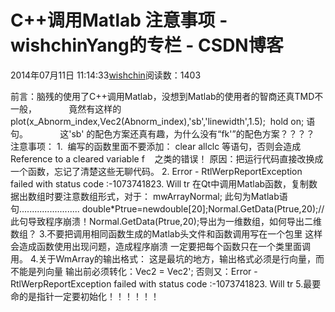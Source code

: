 # C++调用Matlab 注意事项 - wishchinYang的专栏 - CSDN博客
2014年07月11日 11:14:33[wishchin](https://me.csdn.net/wishchin)阅读数：1403

前言：脑残的使用了C++调用Matlab，没想到Matlab的使用者的智商还真TMD不一般，
            竟然有这样的 plot(x_Abnorm_index,Vec2(Abnorm_index),'sb','linewidth',1.5);  hold on; 语句。
            这'sb' 的配色方案还真有趣，为什么没有“fk'”的配色方案？？？？
注意事项：
1.  编写的函数里面不要添加：
clear allclc
等语句，否则会造成   Reference to a cleared variable f    
之类的错误！
原因：把运行代码直接改换成一个函数，忘记了清楚这些无聊代码。
2. Error - RtlWerpReportException failed with status code :-1073741823. Will tr
在Qt中调用Matlab函数，复制数据出数组时要注意数组形式，对于：
mwArrayNormal;
此句为Matlab语句........................
double*Ptrue=newdouble[20];Normal.GetData(Ptrue,20);//此句导致程序崩溃！Normal.GetData(Ptrue,20);导出为一维数组，如何导出二维数组？
3.不要把调用相同函数生成的Matlab头文件和函数调用写在一个包里
这样会造成函数使用出现问题，造成程序崩溃
一定要把每个函数只在一个类里面调用。
4.关于WmArray的输出格式：
这是最坑的地方，输出格式必须是行向量，而不能是列向量
输出前必须转化：Vec2 = Vec2';
否则又：Error - RtlWerpReportException failed with status code :-1073741823. Will tr
5.最要命的是指针一定要初始化！！！！！！
